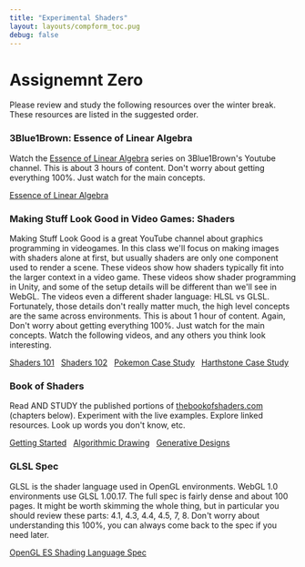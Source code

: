 ```yaml
---
title: "Experimental Shaders"
layout: layouts/compform_toc.pug
debug: false
---
```


# Assignemnt Zero

Please review and study the following resources over the winter break. These resources are listed in the suggested order.


### 3Blue1Brown: Essence of Linear Algebra

Watch the [Essence of Linear Algebra](https://www.youtube.com/watch?v=fNk_zzaMoSs&list=PLZHQObOWTQDPD3MizzM2xVFitgF8hE_ab) series on 3Blue1Brown's Youtube channel. This is about 3 hours of content. Don't worry about getting everything 100%. Just watch for the main concepts.

[Essence of Linear Algebra](https://www.youtube.com/watch?v=fNk_zzaMoSs&list=PLZHQObOWTQDPD3MizzM2xVFitgF8hE_ab)

### Making Stuff Look Good in Video Games: Shaders

Making Stuff Look Good is a great YouTube channel about graphics programming in videogames. In this class we'll focus on making images with shaders alone at first, but usually shaders are only one component used to render a scene. These videos show how shaders typically fit into the larger context in a video game. These videos show shader programming in Unity, and some of the setup details will be different than we'll see in WebGL. The videos even a different shader language: HLSL vs GLSL. Fortunately, those details don't really matter much, the high level concepts are the same across environments. This is about 1 hour of content. Again, Don't worry about getting everything 100%. Just watch for the main concepts. Watch the following videos, and any others you think look interesting.


[Shaders 101](https://www.youtube.com/watch?v=T-HXmQAMhG0&t=305s) &nbsp; [Shaders 102](https://www.youtube.com/watch?v=kpBnIAPtsj8&t=63s) &nbsp; [Pokemon Case Study](https://www.youtube.com/watch?v=LnAoD7hgDxw&t=278s) &nbsp; [Harthstone Case Study](https://www.youtube.com/watch?v=OYjMnMZe1Vg&t=309s)






### Book of Shaders

Read AND STUDY the published portions of [thebookofshaders.com](https://thebookofshaders.com/) (chapters below). Experiment with the live examples. Explore linked resources. Look up words you don't know, etc.

[Getting Started](https://thebookofshaders.com/01/) &nbsp; [Algorithmic Drawing](https://thebookofshaders.com/05/) &nbsp; [Generative Designs](https://thebookofshaders.com/10/) 

### GLSL Spec

GLSL is the shader language used in OpenGL environments. WebGL 1.0 environments use GLSL 1.00.17. The full spec is fairly dense and about 100 pages. It might be worth skimming the whole thing, but in particular you should review these parts: 4.1, 4.3, 4.4, 4.5, 7, 8. Don't worry about understanding this 100%, you can always come back to the spec if you need later.

[OpenGL ES Shading Language Spec](https://www.khronos.org/files/opengles_shading_language.pdf)